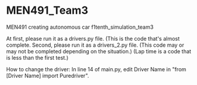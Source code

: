 # MEN491_Team3
MEN491 creating autonomous car f1tenth_simulation_team3

At first, please run it as a drivers.py file. (This is the code that's almost complete. Second, please run it as a drivers_2.py file. (This code may or may not be completed depending on the situation.) (Lap time is a code that is less than the first test.)

How to change the driver: In line 14 of main.py, edit Driver Name in "from [Driver Name] import Puredriver".
